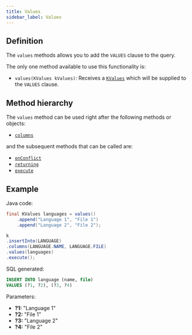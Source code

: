 ```yaml
---
title: Values
sidebar_label: Values
---
```


## Definition

The `values` methods allows you to add the `VALUES` clause to the query.

The only one method available to use this functionality is:

- `values(KValues kValues)`: Receives a [`KValues`](/docs/misc/kvalues) which will be supplied to the `VALUES` clause.

## Method hierarchy

The `values` method can be used right after the following methods or objects:

- [`columns`](/docs/insert-statement/columns/)

and the subsequent methods that can be called are:

- [`onConflict`](/docs/select-statement/select/)
- [`returning`](/docs/insert-statement/returning/)
- [`execute`](/docs/select-statement/select/)

## Example

Java code:

```java
final KValues languages = values()
    .append("Language 1", "File 1")
    .append("Language 2", "File 2");

k
.insertInto(LANGUAGE)
.columns(LANGUAGE.NAME, LANGUAGE.FILE)
.values(languages)
.execute();
```

SQL generated:

```sql
INSERT INTO language (name, file)
VALUES (?1, ?2), (?3, ?4)
```

Parameters:

- **?1:** "Language 1"
- **?2:** "File 1"
- **?3:** "Language 2"
- **?4:** "File 2"

